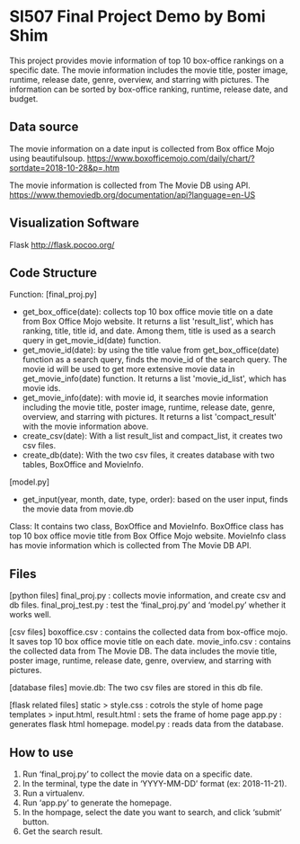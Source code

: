 # SI507 Final Project Demo by Bomi Shim
This project provides movie information of top 10 box-office rankings on a specific date. The movie information includes the movie title, poster image, runtime, release date, genre, overview, and starring with pictures. The information can be sorted by box-office ranking, runtime, release date, and budget.


## Data source
The movie information on a date input is collected from Box office Mojo using beautifulsoup.
https://www.boxofficemojo.com/daily/chart/?sortdate=2018-10-28&p=.htm

The movie information is collected from The Movie DB using API.
https://www.themoviedb.org/documentation/api?language=en-US


## Visualization Software
Flask
http://flask.pocoo.org/


## Code Structure
Function:
[final_proj.py]
- get_box_office(date): collects top 10 box office movie title on a date from Box Office Mojo website. It returns a list 'result_list', which has ranking, title, title id, and date. Among them, title is used as a search query in get_movie_id(date) function.
- get_movie_id(date): by using the title value from get_box_office(date) function as a search query, finds the movie_id of the search query. The movie id will be used to get more extensive movie data in get_movie_info(date) function. It returns a list 'movie_id_list', which has movie ids.
- get_movie_info(date): with movie id, it searches movie information including the movie title, poster image, runtime, release date, genre, overview, and starring with pictures. It returns a list 'compact_result' with the movie information above.
- create_csv(date): With a list result_list and compact_list, it creates two csv files.
- create_db(date): With the two csv files, it creates database with two tables, BoxOffice and MovieInfo.

[model.py]
- get_input(year, month, date, type, order): based on the user input, finds the movie data from movie.db

Class: It contains two class, BoxOffice and MovieInfo. BoxOffice class has top 10 box office movie title from Box Office Mojo website. MovieInfo class has movie information which is collected from The Movie DB API.


## Files
[python files]
final_proj.py : collects movie information, and create csv and db files.
final_proj_test.py : test the ‘final_proj.py’ and ‘model.py’ whether it works well.

[csv files]
boxoffice.csv : contains the collected data from box-office mojo. It saves top 10 box office movie title on each date.
movie_info.csv : contains the collected data from The Movie DB. The data includes the movie title, poster image, runtime, release date, genre, overview, and starring with pictures.

[database files]
movie.db: The two csv files are stored in this db file.

[flask related files]
static > style.css : cotrols the style of home page
templates > input.html, result.html : sets the frame of home page
app.py : generates flask html homepage.
model.py : reads data from the database.


## How to use
1. Run ‘final_proj.py’ to collect the movie data on a specific date.
2. In the terminal, type the date in ‘YYYY-MM-DD’ format (ex: 2018-11-21).
3. Run a virtualenv.
4. Run ‘app.py’ to generate the homepage.
5. In the hompage, select the date you want to search, and click ‘submit’ button.
6. Get the search result.
